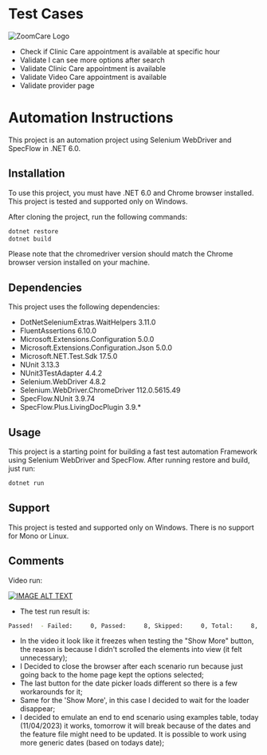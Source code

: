 # Test Cases

![ZoomCare Logo](https://avatars0.githubusercontent.com/u/48925141?s=150)

- Check if Clinic Care appointment is available at specific hour
- Validate I can see more options after search
- Validate Clinic Care appointment is available
- Validate Video Care appointment is available
- Validate provider page


# Automation Instructions
This project is an automation project using Selenium WebDriver and SpecFlow in .NET 6.0.

## Installation
To use this project, you must have .NET 6.0 and Chrome browser installed. This project is tested and supported only on Windows.

After cloning the project, run the following commands:
```bash
dotnet restore
dotnet build
```

Please note that the chromedriver version should match the Chrome browser version installed on your machine.

## Dependencies
This project uses the following dependencies:

- DotNetSeleniumExtras.WaitHelpers 3.11.0
- FluentAssertions 6.10.0
- Microsoft.Extensions.Configuration 5.0.0
- Microsoft.Extensions.Configuration.Json 5.0.0
- Microsoft.NET.Test.Sdk 17.5.0
- NUnit 3.13.3
- NUnit3TestAdapter 4.4.2
- Selenium.WebDriver 4.8.2
- Selenium.WebDriver.ChromeDriver 112.0.5615.49
- SpecFlow.NUnit 3.9.74
- SpecFlow.Plus.LivingDocPlugin 3.9.*

## Usage
This project is a starting point for building a fast test automation Framework using Selenium WebDriver and SpecFlow.
After running restore and build, just run:
```bash
dotnet run
```

## Support
This project is tested and supported only on Windows. There is no support for Mono or Linux.


## Comments
Video run:

[![IMAGE ALT TEXT](http://img.youtube.com/vi/JgEzIXbzO_I/0.jpg)](http://www.youtube.com/watch?v=JgEzIXbzO_I "SpecFlow run (Zoom)")

- The test run result is:
```bash
Passed!  - Failed:     0, Passed:     8, Skipped:     0, Total:     8, Duration: 3 m 37 s - ZoomAutomation.dll (net6.0)
```
- In the video it look like it freezes when testing the "Show More" button, the reason is because I didn't scrolled the elements into view (it felt unnecessary);
- I Decided to close the browser after each scenario run because just going back to the home page kept the options selected;
- The last button for the date picker loads different so there is a few workarounds for it;
- Same for the 'Show More', in this case I decided to wait for the loader disappear;
- I decided to emulate an end to end scenario using examples table, today (11/04/2023) it works, tomorrow it will break because of the dates and the feature file might need to be updated. It is possible to work using more generic dates (based on todays date);
